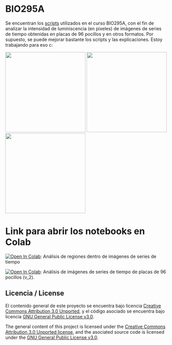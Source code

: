 # BIO295A
Se encuentran los [scripts](https://github.com/tcaceresm/BIO295A/tree/main/Scripts) utilizados en el curso BIO295A, con el fin de analizar la intensidad de luminiscencia (en pixeles) de imágenes de series de tiempo obtenidas en placas de 96 pocillos y en otros formatos.
Por supuesto, se puede mejorar bastante los scripts y las explicaciones. Estoy trabajando para eso c:

<img src="https://github.com/tcaceresm/BIO295A/blob/test/gif2.gif" width="250" height="250" />
<img src="https://github.com/tcaceresm/BIO295A/blob/test/gif_nina.gif" width="250" height="250" />
<img src="https://github.com/tcaceresm/BIO295A/blob/test/placas_gif.gif" width="250" height="250" />


# Link para abrir los notebooks en Colab

[![Open In Colab](https://colab.research.google.com/assets/colab-badge.svg)](https://colab.research.google.com/github/tcaceresm/BIO295A/blob/main/ColabNotebooks/analisis_regiones.ipynb): Análisis de regiones dentro de imágenes de series de tiempo

[![Open In Colab](https://colab.research.google.com/assets/colab-badge.svg)](https://colab.research.google.com/github/tcaceresm/BIO295A/blob/main/ColabNotebooks/96_wellplate_analysis_v2.ipynb): Análisis de imágenes de series de tiempo de placas de 96 pocillos (v_2).

## Licencia / License
El contenido general de este proyecto se encuentra bajo licencia [Creative Commons Attribution 3.0 Unported](https://creativecommons.org/licenses/by/3.0/), y el código asociado se encuentra bajo licencia [GNU General Public License v3.0](LICENSE.md).

The general content of this project is licensed under the [Creative Commons Attribution 3.0 Unported license](https://creativecommons.org/licenses/by/3.0/), and the asociated source code is licensed under the [GNU General Public License v3.0](LICENSE.md).  

